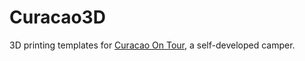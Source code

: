 # Curacao3D

3D printing templates for [Curacao On Tour](https://curacao-on-tour.de), a self-developed camper.

